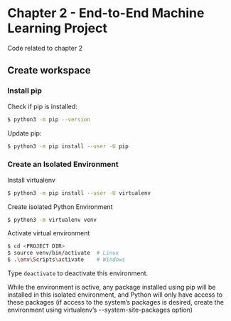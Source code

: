 # Chapter 2 - End-to-End Machine Learning Project

Code related to chapter 2

## Create workspace

### Install pip
Check if pip is installed:
```bash
$ python3 -m pip --version
```
Update pip:
```bash
$ python3 -m pip install --user -U pip
```

### Create an Isolated Environment

Install virtualenv
```bash
$ python3 -m pip install --user -U virtualenv
```

Create isolated Python Environment
```bash
$ python3 -m virtualenv venv
```

Activate virtual environment
```bash
$ cd <PROJECT DIR>
$ source venv/bin/activate  # Linux
$ .\env\Scripts\activate    # Windows
```

Type `deactivate` to deactivate this environment.

While the environment is active, any package installed using pip will be
installed in this isolated environment, and Python will only have access to
these packages (if access to the system’s packages is desired, create the
environment using virtualenv’s --system-site-packages option)
